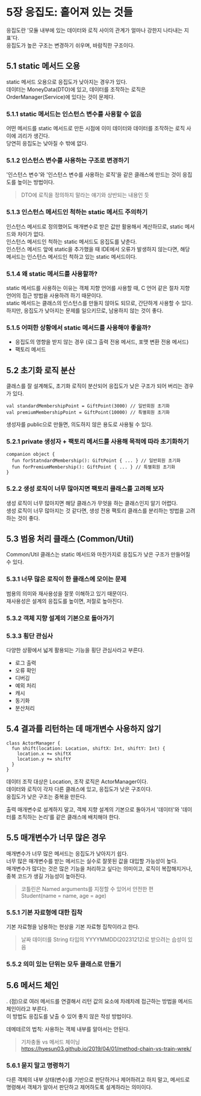 # 5장 응집도: 흩어져 있는 것들

응집도란 '모듈 내부에 있는 데이터와 로직 사이의 관계가 얼마나 강한지 나타내는 지표'다.  
응집도가 높은 구조는 변경하기 쉬우며, 바람직한 구조이다.  


## 5.1 static 메서드 오용

static 메서드 오용으로 응집도가 낮아지는 경우가 있다.  
데이터는 MoneyData(DTO)에 있고, 데이터를 조작하는 로직은 OrderManager(Service)에 있다는 것이 문제다.  

### 5.1.1 static 메서드는 인스턴스 변수를 사용할 수 없음  

어떤 메서드를 static 메서드로 만든 시점에 이미 데이터와 데이터를 조작하는 로직 사이에 괴리가 생긴다.  
당연히 응집도는 낮아질 수 밖에 없다.  

### 5.1.2 인스턴스 변수를 사용하는 구조로 변경하기

'인스턴스 변수'와 '인스턴스 변수를 사용하는 로직'을 같은 클래스에 만드는 것이 응집도를 높이는 방법이다.  

> DTO에 로직을 정의하지 말라는 얘기와 상반되는 내용인 듯

### 5.1.3 인스턴스 메서드인 척하는 static 메서드 주의하기

인스턴스 메서드로 정의했어도 매개변수로 받은 값만 활용해서 계산하므로, static 메서드와 차이가 없다.  
인스턴스 메서드인 척하는 static 메서드도 응집도를 낮춘다.  
인스턴스 메서드 앞에 static을 추가했을 때 IDE에서 오류가 발생하지 않는다면, 해당 메서드는 인스턴스 메서드인 척하고 있는 static 메서드이다.  

### 5.1.4 왜 static 메서드를 사용할까?

static 메서드를 사용하는 이유는 객체 지향 언어를 사용할 때, C 언어 같은 절차 지향 언어의 접근 방법을 사용하려 하기 때문이다.  
static 메서드는 클래스의 인스턴스를 만들지 않아도 되므로, 간단하게 사용할 수 있다.  
하지만, 응집도가 낮아지는 문제를 일으키므로, 남용하지 않는 것이 좋다.  

### 5.1.5 어떠한 상황에서 static 메서드를 사용해야 좋을까?

- 응집도의 영향을 받지 않는 경우 (로그 출력 전용 메서드,  포맷 변환 전용 메서드)
- 팩토리 메서드


## 5.2 초기화 로직 분산

클래스를 잘 설계해도, 초기화 로직이 분산되어 응집도가 낮은 구조가 되어 버리는 경우가 있다.  

```
val standardMembershipPoint = GiftPoint(3000) // 일반회원 초기화   
val premiumMembershipPoint = GiftPoint(10000) // 특별회원 초기화  
```

생성자를 public으로 만들면, 의도하지 않은 용도로 사용될 수 있다.  

### 5.2.1 private 생성자 + 팩토리 메서드를 사용해 목적에 따라 초기화하기

```
companion object {
  fun forStatndardMembership(): GiftPoint { ... } // 일반회원 초기화  
  fun forPremiumMembership(): GiftPoint { ... } // 특별회원 초기화  
}
```

### 5.2.2 생성 로직이 너무 많아지면 팩토리 클래스를 고려해 보자

생성 로직이 너무 많아지면 해당 클래스가 무엇을 하는 클래스인지 알기 어렵다.  
생성 로직이 너무 많아지는 것 같다면, 생성 전용 팩토리 클래스를 분리하는 방법을 고려하는 것이 좋다.  


## 5.3 범용 처리 클래스 (Common/Util)

Common/Util 클래스는 static 메서드와 마찬가지로 응집도가 낮은 구조가 만들어질 수 있다.  

### 5.3.1 너무 많은 로직이 한 클래스에 모이는 문제

범용의 의미와 재사용성을 잘못 이해하고 있기 때문이다.  
재사용성은 설계의 응집도를 높이면, 저절로 높아진다.  

### 5.3.2 객체 지향 설계의 기본으로 돌아가기

### 5.3.3 횡단 관심사

다양한 상황에서 넓게 활용되는 기능을 횡단 관심사라고 부른다.  
- 로그 출력
- 오류 확인
- 디버깅
- 예외 처리
- 캐시
- 동기화
- 분산처리


## 5.4 결과를 리턴하는 데 매개변수 사용하지 않기

```
class ActorManager {
  fun shift(location: Location, shiftX: Int, shiftY: Int) {
    location.x += shiftX
    location.y += shiftY
  }
}
```

데이터 조작 대상은 Location, 조작 로직은 ActorManager이다.  
데이터와 로직이 각자 다른 클래스에 있고, 응집도가 낮은 구조이다.  
응집도가 낮은 구조는 중복을 만든다.  

출력 매개변수로 설계하지 말고, 객체 지향 설계의 기본으로 돌아가서 '데이터'와 '데이터를 조직하는 논리'를 같은 클래스에 배치해야 한다.  


## 5.5 매개변수가 너무 많은 경우

매개변수가 너무 많은 메서드는 응집도가 낮아지기 쉽다.  
너무 많은 매개변수를 받는 메서드는 실수로 잘못된 값을 대입할 가능성이 높다.  
매개변수가 많다는 것은 많은 기능을 처리하고 싶다는 의미이고, 로직이 복잡해지거나, 중복 코드가 생길 가능성이 높아진다.  

> 코틀린은 Named arguments를 지정할 수 있어서 안전한 편  
> Student(name = name, age = age)  

### 5.5.1 기본 자료형에 대한 집착

기본 자료형을 남용하는 현상을 기본 자료형 집착이라고 한다.  

> 날짜 데이터를 String 타입의 YYYYMMDD(20231212)로 받으려는 습성이 있음

### 5.5.2 의미 있는 단위는 모두 클래스로 만들기


## 5.6 메서드 체인

. (점)으로 여러 메서드를 연결해서 리턴 값의 요소에 차례차례 접근하는 방법을 메서드 체인이라고 부른다.  
이 방법도 응집도를 낮출 수 있어 좋지 않은 작성 방법이다.  

데메테르의 법칙: 사용하는 객체 내부를 알아서는 안된다.  

> 기차충돌 vs 메서드 체이닝 https://hyesun03.github.io/2019/04/01/method-chain-vs-train-wrek/

### 5.6.1 묻지 말고 명령하기

다른 객체의 내부 상태(변수)를 기반으로 판단하거나 제어하려고 하지 말고, 메서드로 명령해서 객체가 알아서 판단하고 제어하도록 설계하라는 의미이다.  


